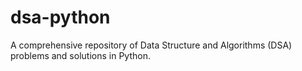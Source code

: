 # dsa-python
A comprehensive repository of Data Structure and Algorithms (DSA) problems and solutions in Python. 

